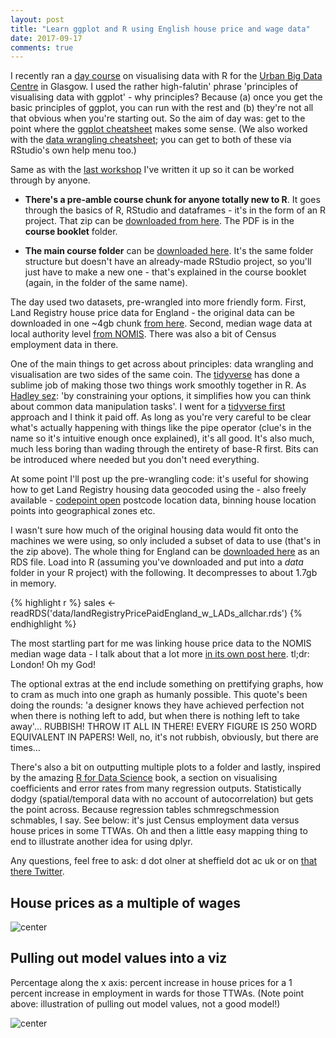 ```yaml
---
layout: post
title: "Learn ggplot and R using English house price and wage data"
date: 2017-09-17
comments: true
---
```






I recently ran a [day course](http://ubdc.ac.uk/outreach-plus-training/events-workshops-training-more/past-events-2017/principles-of-visualising-data-with-r-and-ggplot/) on visualising data with R for the [Urban Big Data Centre](http://ubdc.ac.uk/) in Glasgow. I used the rather high-falutin' phrase 'principles of visualising data with ggplot' - why principles? Because (a) once you get the basic principles of ggplot, you can run with the rest and (b) they're not all that obvious when you're starting out. So the aim of day was: get to the point where the [ggplot cheatsheet](https://www.rstudio.com/wp-content/uploads/2015/03/ggplot2-cheatsheet.pdf) makes some sense. (We also worked with the [data wrangling cheatsheet](https://www.rstudio.com/wp-content/uploads/2015/02/data-wrangling-cheatsheet.pdf); you can get to both of these via RStudio's own help menu too.)

Same as with the [last workshop](http://danolner.github.io/2016/12/Introduction_to_data_wrangling_n_viz_in_R) I've written it up so it can be worked through by anyone. 

* **There's a pre-amble course chunk for anyone totally new to R**. It goes through the basics of R, RStudio and dataframes - it's in the form of an R project. That zip can be [downloaded from here](https://www.dropbox.com/s/dltzb2iobr7rtmq/UBDC_R_viz_intro_primer.zip?dl=1). The PDF is in the **course booklet** folder.

* **The main course folder** can be [downloaded here](https://www.dropbox.com/s/xff6g7rbi4dj3am/visualisingDataWithRandGGPLOT_UBDC2017.zip?dl=1). It's the same folder structure but doesn't have an already-made RStudio project, so you'll just have to make a new one - that's explained in the course booklet (again, in the folder of the same name).

The day used two datasets, pre-wrangled into more friendly form. First, Land Registry house price data for England - the original data can be downloaded in one ~4gb chunk [from here](https://www.gov.uk/government/statistical-data-sets/price-paid-data-downloads). Second, median wage data at local authority level [from NOMIS](https://www.nomisweb.co.uk/). There was also a bit of Census employment data in there. 

One of the main things to get across about principles: data wrangling and visualisation are two sides of the same coin. The [tidyverse](https://www.tidyverse.org/) has done a sublime job of making those two things work smoothly together in R. As [Hadley sez](http://lutgw1.lunet.edu/usr/lib64/R/library/dplyr/doc/introduction.html): 'by constraining your options, it simplifies how you can think about common data manipulation tasks'. I went for a [tidyverse first](http://varianceexplained.org/r/teach-tidyverse/) approach and I think it paid off. As long as you're very careful to be clear what's actually happening with things like the pipe operator (clue's in the name so it's intuitive enough once explained), it's all good. It's also much, much less boring than wading through the entirety of base-R first. Bits can be introduced where needed but you don't need everything.

At some point I'll post up the pre-wrangling code: it's useful for showing how to get Land Registry housing data geocoded using the - also freely available - [codepoint open](https://www.ordnancesurvey.co.uk/business-and-government/products/code-point-open.html) postcode location data, binning house location points into geographical zones etc.

I wasn't sure how much of the original housing data would fit onto the machines we were using, so only included a subset of data to use (that's in the zip above). The whole thing for England can be [downloaded here](https://www.dropbox.com/s/pzas4l1uc4piu5f/landRegistryPricePaidEngland_w_LADs_allchar.rds?dl=1) as an RDS file. Load into R (assuming you've downloaded and put into a *data* folder in your R project) with the following. It decompresses to about 1.7gb in memory.


{% highlight r %}
sales <- readRDS('data/landRegistryPricePaidEngland_w_LADs_allchar.rds')
{% endhighlight %}

The most startling part for me was linking house price data to the NOMIS median wage data - I talk about that a lot more [in its own post here](http://danolner.github.io/2017/09/English_House_prices_-_how_have_they_changed_compared_to_median_wages). tl;dr: London! Oh my God!

The optional extras at the end include something on prettifying graphs, how to cram as much into one graph as humanly possible. This quote's been doing the rounds: 'a designer knows they have achieved perfection not when there is nothing left to add, but when there is nothing left to take away'... RUBBISH! THROW IT ALL IN THERE! EVERY FIGURE IS 250 WORD EQUIVALENT IN PAPERS! Well, no, it's not rubbish, obviously, but there are times...

There's also a bit on outputting multiple plots to a folder and lastly, inspired by the amazing [R for Data Science](http://r4ds.had.co.nz/) book, a section on visualising coefficients and error rates from many regression outputs. Statistically dodgy (spatial/temporal data with no account of autocorrelation) but gets the point across. Because regression tables schmregschmession schmables, I say. See below: it's just Census employment data versus house prices in some TTWAs. Oh and then a little easy mapping thing to end to illustrate another idea for using dplyr.

Any questions, feel free to ask: d dot olner at sheffield dot ac uk or on [that there Twitter](https://twitter.com/DanOlner).

## House prices as a multiple of wages



![center](http://danolner.github.io/figs/principlesOfVizWithGGPLOT/unnamed-chunk-4-1.png)

## Pulling out model values into a viz

Percentage along the x axis: percent increase in house prices for a 1 percent increase in employment in wards for those TTWAs. (Note point above: illustration of pulling out model values, not a good model!)

![center](http://danolner.github.io/figs/principlesOfVizWithGGPLOT/unnamed-chunk-5-1.png)









